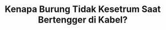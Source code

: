 ---
layout: post
title: "Kenapa Burung Tidak Kesetrum Saat Bertengger di Kabel?"
categories: [Tips Burung]
---